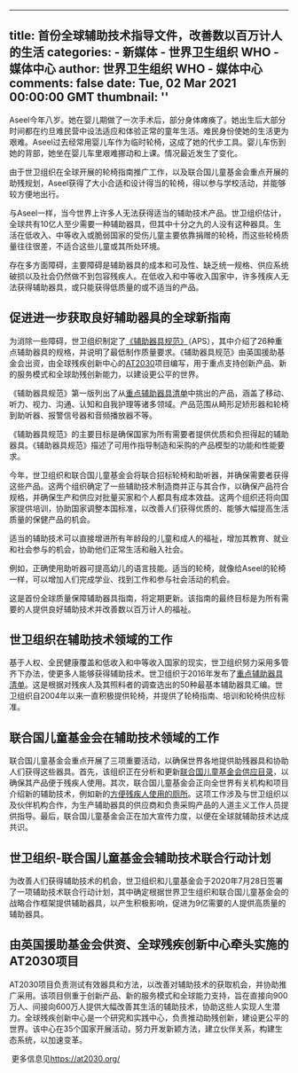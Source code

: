 
---
title: 首份全球辅助技术指导文件，改善数以百万计人的生活
categories: 
    - 新媒体
    - 世界卫生组织 WHO - 媒体中心
author: 世界卫生组织 WHO - 媒体中心
comments: false
date: Tue, 02 Mar 2021 00:00:00 GMT
thumbnail: ''
---

<div>   
<div><p>Aseel今年八岁。她在婴儿期做了一次手术后，部分身体瘫痪了。她出生后大部分时间都在约旦难民营中设法适应和体验正常的童年生活。难民身份使她的生活更为艰难。Aseel过去经常用婴儿车作为临时轮椅，这成了她的代步工具。婴儿车伤到她的背部，她坐在婴儿车里艰难挪动和上课。情况最近发生了变化。 </p><p>由于世卫组织在全球开展的轮椅指南推广工作，以及联合国儿童基金会重点开展的助残规划，Aseel获得了大小合适和设计得当的轮椅，得以参与学校活动，并能够较方便地出行。 </p><p>与Aseel一样，当今世界上许多人无法获得适当的辅助技术产品。世卫组织估计，全球共有10亿人至少需要一种辅助器具，但其中十分之九的人没有这种器具。生活在低收入、中等收入或脆弱国家的受伤儿童主要依靠捐赠的轮椅，而这些轮椅质量往往很差，不适合这些儿童或其所处环境。 </p><p>存在多方面障碍，主要障碍是辅助器具的成本和可及性、缺乏统一规格、供应系统破损以及社会仍然做不到包容残疾人。在低收入和中等收入国家中，许多残疾人无法获得辅助器具，或只能获得低质量的或不适当的产品。 </p><h2>促进进一步获取良好辅助器具的全球新指南 </h2><p>为消除一些障碍，世卫组织制定了<a href="https://apps.who.int/iris/bitstream/handle/10665/339851/9789240020283-eng.pdf" data-sf-ec-immutable>《辅助器具规范》</a>（APS），其中介绍了26种重点辅助器具的规格，并说明了最低制作质量要求。《辅助器具规范》由英国援助基金会出资，由全球残疾创新中心的<a href="https://at2030.org/" data-sf-ec-immutable>AT2030</a>项目编写，用于重点支持创新产品、新的服务模式和全球助残创新能力，以建设更公平的世界。 </p><p>《辅助器具规范》第一版列出了从<a href="https://apps.who.int/iris/bitstream/handle/10665/207694/WHO_EMP_PHI_2016.01_chi.pdf" data-sf-ec-immutable>重点辅助器具清单</a>中挑出的产品，涵盖了移动、听力、视力、沟通、认知和自我护理等诸多领域。产品范围从畸形足矫形器和轮椅到助听器、报警信号器和音频播放器不等。 </p><p>《辅助器具规范》的主要目标是确保国家为所有需要者提供优质和负担得起的辅助器具。《辅助器具规范》描述了可用作指导制造和采购的产品模型的功能和性能要求。 </p><p>今年，世卫组织和联合国儿童基金会将联合招标轮椅和助听器，并确保需要者获得这些产品。这两个组织确定了一些辅助技术制造商并正与其合作，以确保产品符合规格，并确保生产和供应对批量买家和个人都具有成本效益。这两个组织还将向国家提供培训，协助国家调整本国标准，以改善人们获得优质的、能够大幅提高生活质量的保健产品的机会。 </p><p>适当的辅助技术可以直接增进所有年龄段的儿童和成人的福祉，增加其教育、就业和社会参与的机会，协助他们正常生活和融入社会。 </p><p>例如，正确使用助听器可提高幼儿的语言技能。适当的轮椅，就像给Aseel的轮椅一样，可以增加人们完成学业、找到工作和参与社会活动的机会。 </p><p>这是首份全球质量保障辅助器具指南，将定期更新。该指南的最终目标是为所有需要的人提供良好辅助技术并改善数以百万计人的福祉。 </p><h2>世卫组织在辅助技术领域的工作<span style="background-color:transparent;text-align:inherit;text-transform:inherit;white-space:inherit;word-spacing:normal;caret-color:auto;"> </span></h2><p>基于人权、全民健康覆盖和低收入和中等收入国家的现实，世卫组织努力采用多管齐下办法，使更多人能够获得辅助技术。世卫组织于2016年发布了<a href="https://apps.who.int/iris/bitstream/handle/10665/207694/WHO_EMP_PHI_2016.01_chi.pdf" data-sf-ec-immutable>重点辅助器具清单</a>。这是根据对残疾人及其照料者的调查选出的50种最基本辅助器具汇编。世卫组织自2004年以来一直积极提供轮椅，并提供了轮椅指南、培训和轮椅供应标准。 </p><h2>联合国儿童基金会在辅助技术领域的工作 </h2><p>联合国儿童基金会重点开展了三项重要活动，以确保世界各地提供助残器具和协助人们获得这些器具。首先，该组织正在分析和更新<a href="https://supply.unicef.org/" data-sf-ec-immutable>联合国儿童基金会供应目录</a>，以确保其产品便于残疾人使用。其次，联合国儿童基金会正向全世界有关机构和项目介绍新的辅助技术，例如新的<a href="https://www.unicef.org/supply/stories/inclusive-innovation-transforms-standard-latrine-disability-friendly-solution" data-sf-ec-immutable>方便残疾人使用的厕所</a>。这项工作涉及与世卫组织以及伙伴机构合作，为生产辅助器具的供应商和负责采购产品的人道主义工作人员提供指导。最后，联合国儿童基金会正在加大宣传力度，以便在全球就辅助技术达成共识。 </p><h2>世卫组织-联合国儿童基金会辅助技术联合行动计划 </h2><p>为改善人们获得辅助技术的机会，世卫组织和儿童基金会于2020年7月28日签署了一项辅助技术联合行动计划，其中确定根据世界卫生组织和联合国儿童基金会的战略合作框架提供辅助器具，以产生积极影响，促进为9亿需要的人提供高质量的辅助器具。 </p>
<h2>由英国援助基金会供资、全球残疾创新中心牵头实施的AT2030项目<span style="background-color:transparent;text-align:inherit;text-transform:inherit;white-space:inherit;word-spacing:normal;caret-color:auto;"> </span></h2><p>AT2030项目负责测试有效器具和方法，以改善对辅助技术的获取机会，并协助推广采用。该项目侧重于创新产品、新的服务模式和全球能力支持，旨在直接向900万人、间接向600万人提供大幅改善其生活的辅助技术，协助这些人实现人生潜力。全球残疾创新中心是一个研究和实践中心，负责推动助残创新，建设更公平的世界。该中心在35个国家开展活动，努力开发新颖方法，建立伙伴关系，构建生态系统，以加速变革。</p><p> 更多信息见<a href="https://at2030.org/" data-sf-ec-immutable>https://at2030.org/</a></p></div>
      
</div>
            